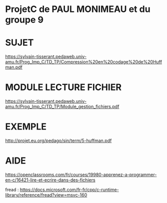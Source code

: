 # ProjetC  de PAUL MONIMEAU et du groupe 9


# SUJET
https://sylvain-tisserant.pedaweb.univ-amu.fr/Prog_Imp_C/TD_TP/Compression%20en%20codage%20de%20Huffman.pdf

# MODULE LECTURE FICHIER
https://sylvain-tisserant.pedaweb.univ-amu.fr/Prog_Imp_C/TD_TP/Module_gestion_fichiers.pdf

# EXEMPLE
http://projet.eu.org/pedago/sin/term/5-huffman.pdf

# AIDE
https://openclassrooms.com/fr/courses/19980-apprenez-a-programmer-en-c/16421-lire-et-ecrire-dans-des-fichiers

fread : https://docs.microsoft.com/fr-fr/cpp/c-runtime-library/reference/fread?view=msvc-160
